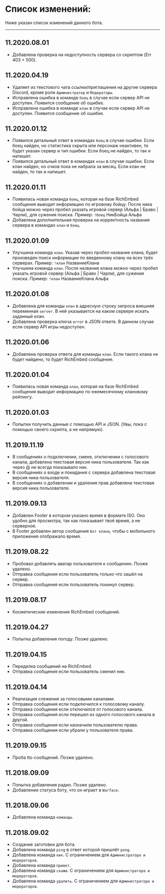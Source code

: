 # Список изменений:
Ниже указан список изменений данного бота.
***
## 11.2020.08.01
* Добавлена проверка на недоступность сервера со скриптом (Err 403 + 500).

## 11.2020.04.19
* Удаляет из текстового чата ссылки/приглашения на другие сервера Discord, кроме роли `Администратор` и `Модераторы`.
* Исправлена ошибка в команде `боец` в случае если сервер API не доступен. Появится сообщение об ошибке.
* Исправлена ошибка в команде `клан` в случае если сервер API не доступен. Появится сообщение об ошибке.

## 11.2020.01.12
* Появился детальный ответ в командах `боец` в случае ошибки. Если боец найден, но статистика скрыта или персонаж неактивен, то будет указан сервер и тип ошибки. Если боец не найден, то так и напишет.
* Появился детальный ответ в командах `клан` в случае ошибки. Если клан найден, но очков пока не набрала за месяц. Если клан не найден, то так и напишет.

## 11.2020.01.11
* Появилась новая команда `боец`, которая на базе RichEmbed сообщения выводит информацию по игровому бойцу. После ника бойца можно через пробел указать игровой сервер (Альфа | Браво | Чарли), для сужения поиска.
Пример: `!боец` НикБойца Альфа
* Добавлена дополнительная проверка на корректность названия сервера в командах `клан` и `боец`.

## 11.2020.01.09
* Улучшена команда `клан`. Указав через пробел название клана, будет произведен поиск информации по введенному клану на всех трёх серверах.
Пример: `!клан` НазваниеКлана
* Улучшена команда `клан`. После название клана можно через пробел указать игровой сервер (Альфа | Браво | Чарли), для сужения поиска.
Пример: `!клан` НазваниеКлана Альфа

## 11.2020.01.08
* Добавлена для команды `клан` в адресную строку запроса внешняя переменная `server`. В ней указывается на каком сервере  искать заданный клан.
* Добавлена проверка ключа `error` в JSON ответе. В данном случае если сервер API игры недоступен.

## 11.2020.01.06
* Добавлена проверка ответа для команды `клан`. Если такого клана не будет найдено, то будет RichEmbed сообщение.

## 11.2020.01.04
* Появилась новая команда `клан`, которая на базе RichEmbed сообщения выводит информацию по ежемесячному клановому рейтингу.

## 11.2020.01.03
* Попытки получить данные с помощью API и JSON. (Увы, пока с помощью своего скрипта, а не напрямую).

## 11.2019.11.19
* В сообщениях о подключении, смене, отключении с голосового канала, добавлена текстовая версия ника пользователя. Так как через @ не всегда показывало ник.
* В сообщениях о входе и покидания с сервера добавлена текстовая версия ника пользователя.
* В сообщениях о добавлении и удаления прав добавлена текстовая версия ника пользователя.

## 11.2019.09.13
* Добавлен Footer в котором указано время в формате ISO. Оно удобно для просмотра, так как показывает твоё время, а не серверное.
* В Footer добавлен автор сообщения `Бот клана`, чтобы с мобильного приложения отображало время.

## 11.2019.08.22
* Пробовал добавлять аватар пользователя к сообщению. Позже удалено.
* Отправка сообщения если пользователь только что зашёл на сервер.
* Отправка сообщения если пользователь покинул сервер.

## 11.2019.08.17
* Косметические изменения RichEmbed сообщений.

## 11.2019.04.27
* Попытка добавления погоду. Позже удалено.

## 11.2019.04.15
* Переделка сообщений на RichEmbed.
* Отправка сообщения если пользователь сменил ник.

## 11.2019.04.14
* Реализация слежения за голосовыми каналами.
* Отправка сообщения если подключился к голосовому каналу.
* Отправка сообщения если отключился от голосового канала.
* Отправка сообщения если перешел из одного голосового канала в другой.
* Отправка сообщения если назначили пользователю права.
* Отправка сообщения если убрали у пользователя права.

## 11.2019.09.15
* Проба tts-сообщений. Позже удалено.

## 11.2018.09.09
* Попытка добавления радио. Позже удалено.
* Добавление статуса боту, что он играет в `Warface`.

## 11.2018.09.06
* Добавлена команда `команды`.

## 11.2018.09.02
* Создание заготовки для бота.
* Добавлена команда `ping` в ответ которой пришлёт `pong`.
* Добавлена команда `кик`. С ограничением для `Администратора и модераторов`.
* Добавлена команда `привет`.
* Добавлена команда `скажи`. С ограничением для `Администратора и модераторов`.
* Добавлена команда `удалить`. С ограничением для `Администратора и модераторов`.
